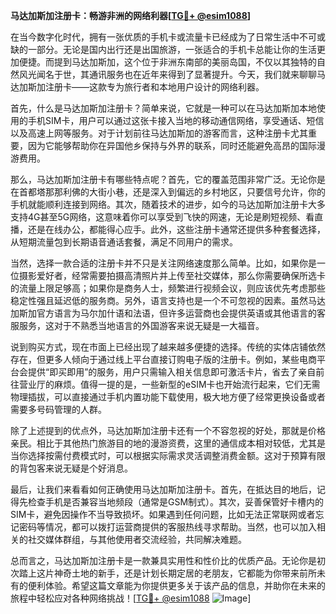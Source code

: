 **马达加斯加注册卡：畅游非洲的网络利器[[TG💪+ @esim1088](https://t.me/s/esim1088)]**

在当今数字化时代，拥有一张优质的手机卡或流量卡已经成为了日常生活中不可或缺的一部分。无论是国内出行还是出国旅游，一张适合的手机卡总能让你的生活更加便捷。而提到马达加斯加，这个位于非洲东南部的美丽岛国，不仅以其独特的自然风光闻名于世，其通讯服务也在近年来得到了显著提升。今天，我们就来聊聊马达加斯加注册卡——这款专为旅行者和本地用户设计的网络利器。

首先，什么是马达加斯加注册卡？简单来说，它就是一种可以在马达加斯加本地使用的手机SIM卡，用户可以通过这张卡接入当地的移动通信网络，享受通话、短信以及高速上网等服务。对于计划前往马达加斯加的游客而言，这种注册卡尤其重要，因为它能够帮助你在异国他乡保持与外界的联系，同时还能避免高昂的国际漫游费用。

那么，马达加斯加注册卡有哪些特点呢？首先，它的覆盖范围非常广泛。无论你是在首都塔那那利佛的大街小巷，还是深入到偏远的乡村地区，只要信号允许，你的手机就能顺利连接到网络。其次，随着技术的进步，如今的马达加斯加注册卡大多支持4G甚至5G网络，这意味着你可以享受到飞快的网速，无论是刷短视频、看直播，还是在线办公，都能得心应手。此外，这些注册卡通常还提供多种套餐选择，从短期流量包到长期语音通话套餐，满足不同用户的需求。

当然，选择一款合适的注册卡并不只是关注网络速度那么简单。比如，如果你是一位摄影爱好者，经常需要拍摄高清照片并上传至社交媒体，那么你需要确保所选卡的流量上限足够高；如果你是商务人士，频繁进行视频会议，则应该优先考虑那些稳定性强且延迟低的服务商。另外，语言支持也是一个不可忽视的因素。虽然马达加斯加官方语言为马尔加什语和法语，但许多运营商也会提供英语或其他语言的客服服务，这对于不熟悉当地语言的外国游客来说无疑是一大福音。

说到购买方式，现在市面上已经出现了越来越多便捷的选择。传统的实体店铺依然存在，但更多人倾向于通过线上平台直接订购电子版的注册卡。例如，某些电商平台会提供“即买即用”的服务，用户只需输入相关信息即可激活卡片，省去了亲自前往营业厅的麻烦。值得一提的是，一些新型的eSIM卡也开始流行起来，它们无需物理插拔，可以直接通过手机内置功能下载使用，极大地方便了经常更换设备或者需要多号码管理的人群。

除了上述提到的优点外，马达加斯加注册卡还有一个不容忽视的好处，那就是价格亲民。相比于其他热门旅游目的地的漫游资费，这里的通信成本相对较低，尤其是当你选择按需付费模式时，可以根据实际需求灵活调整消费金额。这对于预算有限的背包客来说无疑是个好消息。

最后，让我们来看看如何正确使用马达加斯加注册卡。首先，在抵达目的地后，记得先检查手机是否兼容当地频段（通常是GSM制式）。其次，妥善保管好卡槽内的SIM卡，避免因操作不当导致损坏。如果遇到任何问题，比如无法正常联网或者忘记密码等情况，都可以拨打运营商提供的客服热线寻求帮助。当然，也可以加入相关的社交媒体群组，与其他使用者交流经验，共同解决难题。

总而言之，马达加斯加注册卡是一款兼具实用性和性价比的优质产品。无论你是初次踏上这片神奇土地的新手，还是计划长期定居的老朋友，它都能为你带来前所未有的便利体验。希望这篇文章能为你提供更多关于该产品的信息，并助你在未来的旅程中轻松应对各种网络挑战！[[TG💪+ @esim1088](https://t.me/s/esim1088) ![Image](https://i.postimg.cc/4NQfJmqS/Snipaste-2025-05-13-00-14-12.png)]